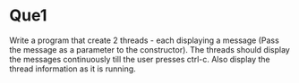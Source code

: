 # Que1

Write a program that create 2 threads - each displaying a message (Pass the message as a parameter to the constructor). The threads should display the messages continuously till the user presses ctrl-c. Also display the thread information as it is running.
